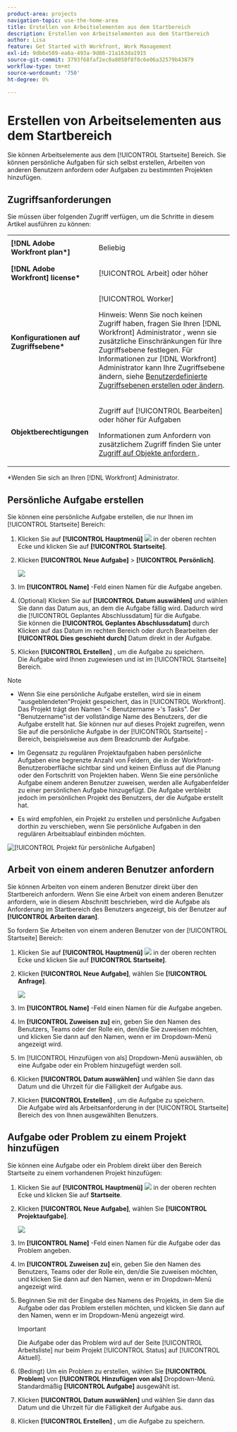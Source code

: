 ```yaml
---
product-area: projects
navigation-topic: use-the-home-area
title: Erstellen von Arbeitselementen aus dem Startbereich
description: Erstellen von Arbeitselementen aus dem Startbereich
author: Lisa
feature: Get Started with Workfront, Work Management
exl-id: 9db6e509-ea6a-493a-9d86-21a163da1915
source-git-commit: 3793f68faf2ec0a8050f8f0c6e06a32579b43879
workflow-type: tm+mt
source-wordcount: '750'
ht-degree: 0%

---
```


# Erstellen von Arbeitselementen aus dem Startbereich

<!--
<p data-mc-conditions="QuicksilverOrClassic.Draft mode">(NOTE: From Courtney: Need to rename)</p>
-->

Sie können Arbeitselemente aus dem [!UICONTROL Startseite] Bereich. Sie können persönliche Aufgaben für sich selbst erstellen, Arbeiten von anderen Benutzern anfordern oder Aufgaben zu bestimmten Projekten hinzufügen.

## Zugriffsanforderungen

Sie müssen über folgenden Zugriff verfügen, um die Schritte in diesem Artikel ausführen zu können:

<table style="table-layout:auto"> 
 <col> 
 <col> 
 <tbody> 
  <tr> 
   <td role="rowheader"><strong>[!DNL Adobe Workfront plan*]</strong></td> 
   <td> <p>Beliebig</p> </td> 
  </tr> 
  <tr> 
   <td role="rowheader"><strong>[!DNL Adobe Workfront] license*</strong></td> 
   <td> <p>[!UICONTROL Arbeit] oder höher</p> </td> 
  </tr> 
  <tr> 
   <td role="rowheader"><strong>Konfigurationen auf Zugriffsebene*</strong></td> 
   <td> <p>[!UICONTROL Worker]</p> <p>Hinweis: Wenn Sie noch keinen Zugriff haben, fragen Sie Ihren [!DNL Workfront] Administrator , wenn sie zusätzliche Einschränkungen für Ihre Zugriffsebene festlegen. Für Informationen zur [!DNL Workfront] Administrator kann Ihre Zugriffsebene ändern, siehe <a href="../../../administration-and-setup/add-users/configure-and-grant-access/create-modify-access-levels.md" class="MCXref xref">Benutzerdefinierte Zugriffsebenen erstellen oder ändern</a>.</p> </td> 
  </tr> 
  <tr> 
   <td role="rowheader"><strong>Objektberechtigungen</strong></td> 
   <td> <p>Zugriff auf [!UICONTROL Bearbeiten] oder höher für Aufgaben</p> <p>Informationen zum Anfordern von zusätzlichem Zugriff finden Sie unter <a href="../../../workfront-basics/grant-and-request-access-to-objects/request-access.md" class="MCXref xref">Zugriff auf Objekte anfordern </a>.</p> </td> 
  </tr> 
 </tbody> 
</table>

&#42;Wenden Sie sich an Ihren [!DNL Workfront] Administrator.

## Persönliche Aufgabe erstellen

Sie können eine persönliche Aufgabe erstellen, die nur Ihnen im [!UICONTROL Startseite] Bereich:

1. Klicken Sie auf **[!UICONTROL Hauptmenü]** ![](assets/main-menu-icon.png) in der oberen rechten Ecke und klicken Sie auf **[!UICONTROL Startseite]**.
1. Klicken **[!UICONTROL Neue Aufgabe]** > **[!UICONTROL Persönlich]**.

   ![](assets/creating-work-items-new-task-personal-nwe-350x228.png)

1. Im **[!UICONTROL Name]** -Feld einen Namen für die Aufgabe angeben.
1. (Optional) Klicken Sie auf **[!UICONTROL Datum auswählen]** und wählen Sie dann das Datum aus, an dem die Aufgabe fällig wird. Dadurch wird die [!UICONTROL Geplantes Abschlussdatum] für die Aufgabe.\
   Sie können die **[!UICONTROL Geplantes Abschlussdatum]** durch Klicken auf das Datum im rechten Bereich oder durch Bearbeiten der **[!UICONTROL Dies geschieht durch]** Datum direkt in der Aufgabe.

1. Klicken **[!UICONTROL Erstellen]** , um die Aufgabe zu speichern.\
   Die Aufgabe wird Ihnen zugewiesen und ist im [!UICONTROL Startseite] Bereich.

>[!NOTE]
>
>* Wenn Sie eine persönliche Aufgabe erstellen, wird sie in einem &quot;ausgeblendeten&quot;Projekt gespeichert, das in [!UICONTROL Workfront]. Das Projekt trägt den Namen &quot;&lt; Benutzername >&#39;s Tasks&quot;. Der &quot;Benutzername&quot;ist der vollständige Name des Benutzers, der die Aufgabe erstellt hat. Sie können nur auf dieses Projekt zugreifen, wenn Sie auf die persönliche Aufgabe in der [!UICONTROL Startseite] -Bereich, beispielsweise aus dem Breadcrumb der Aufgabe.
>
>* Im Gegensatz zu regulären Projektaufgaben haben persönliche Aufgaben eine begrenzte Anzahl von Feldern, die in der Workfront-Benutzeroberfläche sichtbar sind und keinen Einfluss auf die Planung oder den Fortschritt von Projekten haben. Wenn Sie eine persönliche Aufgabe einem anderen Benutzer zuweisen, werden alle Aufgabenfelder zu einer persönlichen Aufgabe hinzugefügt. Die Aufgabe verbleibt jedoch im persönlichen Projekt des Benutzers, der die Aufgabe erstellt hat.
>
>* Es wird empfohlen, ein Projekt zu erstellen und persönliche Aufgaben dorthin zu verschieben, wenn Sie persönliche Aufgaben in den regulären Arbeitsablauf einbinden möchten.
>
> ![[!UICONTROL Projekt für persönliche Aufgaben]](assets/createworkitems-personal--project-350x105.png)

## Arbeit von einem anderen Benutzer anfordern

Sie können Arbeiten von einem anderen Benutzer direkt über den Startbereich anfordern. Wenn Sie eine Arbeit von einem anderen Benutzer anfordern, wie in diesem Abschnitt beschrieben, wird die Aufgabe als Anforderung im Startbereich des Benutzers angezeigt, bis der Benutzer auf **[!UICONTROL Arbeiten daran]**.

So fordern Sie Arbeiten von einem anderen Benutzer von der [!UICONTROL Startseite] Bereich:

1. Klicken Sie auf **[!UICONTROL Hauptmenü]** ![](assets/main-menu-icon.png) in der oberen rechten Ecke und klicken Sie auf **[!UICONTROL Startseite]**.
1. Klicken **[!UICONTROL Neue Aufgabe]**, wählen Sie **[!UICONTROL Anfrage]**.

   ![](assets/creating-work-items-new-task-request-nwe-350x283.png)

1. Im **[!UICONTROL Name]** -Feld einen Namen für die Aufgabe angeben.
1. Im **[!UICONTROL Zuweisen zu]** ein, geben Sie den Namen des Benutzers, Teams oder der Rolle ein, den/die Sie zuweisen möchten, und klicken Sie dann auf den Namen, wenn er im Dropdown-Menü angezeigt wird.
1. Im [!UICONTROL Hinzufügen von als] Dropdown-Menü auswählen, ob eine Aufgabe oder ein Problem hinzugefügt werden soll.
1. Klicken **[!UICONTROL Datum auswählen]** und wählen Sie dann das Datum und die Uhrzeit für die Fälligkeit der Aufgabe aus.
1. Klicken **[!UICONTROL Erstellen]** , um die Aufgabe zu speichern.\
   Die Aufgabe wird als Arbeitsanforderung in der [!UICONTROL Startseite] Bereich des von Ihnen ausgewählten Benutzers.

## Aufgabe oder Problem zu einem Projekt hinzufügen

Sie können eine Aufgabe oder ein Problem direkt über den Bereich Startseite zu einem vorhandenen Projekt hinzufügen:

1. Klicken Sie auf **[!UICONTROL Hauptmenü]** ![](assets/main-menu-icon.png) in der oberen rechten Ecke und klicken Sie auf **Startseite**.
1. Klicken **[!UICONTROL Neue Aufgabe]**, wählen Sie **[!UICONTROL Projektaufgabe]**.

   ![](assets/creating-work-items-new-project-task-nwe-350x358.png)

1. Im **[!UICONTROL Name]** -Feld einen Namen für die Aufgabe oder das Problem angeben.
1. Im **[!UICONTROL Zuweisen zu]** ein, geben Sie den Namen des Benutzers, Teams oder der Rolle ein, den/die Sie zuweisen möchten, und klicken Sie dann auf den Namen, wenn er im Dropdown-Menü angezeigt wird.
1. Beginnen Sie mit der Eingabe des Namens des Projekts, in dem Sie die Aufgabe oder das Problem erstellen möchten, und klicken Sie dann auf den Namen, wenn er im Dropdown-Menü angezeigt wird.

   >[!IMPORTANT]
   >
   >Die Aufgabe oder das Problem wird auf der Seite [!UICONTROL Arbeitsliste] nur beim Projekt [!UICONTROL Status] auf [!UICONTROL Aktuell].

1. (Bedingt) Um ein Problem zu erstellen, wählen Sie **[!UICONTROL Problem]** von **[!UICONTROL Hinzufügen von als]** Dropdown-Menü. Standardmäßig **[!UICONTROL Aufgabe]** ausgewählt ist.

1. Klicken **[!UICONTROL Datum auswählen]** und wählen Sie dann das Datum und die Uhrzeit für die Fälligkeit der Aufgabe aus.
1. Klicken **[!UICONTROL Erstellen]** , um die Aufgabe zu speichern.
